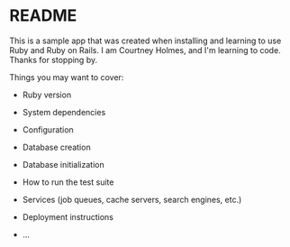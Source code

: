 # README

This is a sample app that was created when installing and learning to use Ruby and Ruby on Rails. I am Courtney Holmes, and I'm learning to code. Thanks for stopping by.

Things you may want to cover:

* Ruby version

* System dependencies

* Configuration

* Database creation

* Database initialization

* How to run the test suite

* Services (job queues, cache servers, search engines, etc.)

* Deployment instructions

* ...
